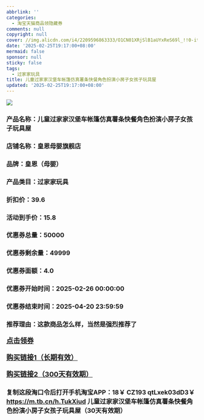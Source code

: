 ```yaml
---
abbrlink: ''
categories:
  - 淘宝天猫商品领隐藏券
comments: null
copyright: null
cover: //img.alicdn.com/i4/2209596863333/O1CN01XRjSlB1aUYxReS69l_!!0-item_pic.jpg
date: '2025-02-25T19:17:00+08:00'
mermaid: false
sponsor: null
sticky: false
tags:
  - 过家家玩具
title: 儿童过家家汉堡车帐篷仿真薯条快餐角色扮演小房子女孩子玩具屋
updated: '2025-02-25T19:17:00+08:00'
--- 
```


![](//img.alicdn.com/i4/2209596863333/O1CN01XRjSlB1aUYxReS69l_!!0-item_pic.jpg)

### 产品名称：儿童过家家汉堡车帐篷仿真薯条快餐角色扮演小房子女孩子玩具屋
### 店铺名称：皇恩母婴旗舰店
### 品牌：皇恩（母婴）
### 产品类目：过家家玩具
### 折扣价：39.6
### 活动到手价：15.8
### 优惠券总量：50000
### 优惠券剩余量：49999
### 优惠券面额：4.0
### 优惠券开始时间：2025-02-26 00:00:00	
### 优惠券结束时间：2025-04-20 23:59:59	
### 推荐理由：这款商品怎么样，当然是强烈推荐了

<p style="font-size: 18px; font-weight: bold;">
  <a href="https://uland.taobao.com/coupon/edetail?e=Fl59DarnRRClhHvvyUNXZfh8CuWt5YH5OVuOuRD5gLJMmdsrkidbOUV9IBA4kmjLAxsU2kfE%2FgWRPHyawMtuy8dYQZ09hHDll7VSsju0%2F2YjM1N1fvNG4dNrd3GBuUD3nH0pkra46TByBOK%2B8KjzSuzY3MUSAX0G1TP3uC6T%2BzrKa4jyh4U%2Bo%2BAdpSXycbUKUS6XaBSQhL6NfiknwDwgYS%2FsWqyKYTVEvx24htuqzYwDHXLApfbZC9QqW3sOLwhk2Ds9KuybEIihWdyLn5UyHl2xQ8YzH%2Bgb05ryy6wdbPfgaLvMsJZh9nhyHO%2FKhF5gsXwp43pyqpxMDQVG07AK7A%3D%3D&traceId=2166d8db17407296732636749d133b&union_lens=lensId%3AOPT%401740729675%400b516757_0dc5_1954b92ed48_1ed6%4001%40eyJmbG9vcklkIjo3MzM1NH0ie" target="_blank">点击领券</a>
</p>
<p style="font-size: 18px; font-weight: bold;">
  <a href="https://s.click.taobao.com/t?e=m%3D2%26s%3D8V653RctdcFw4vFB6t2Z2ueEDrYVVa64K7Vc7tFgwiHjf2vlNIV67kkfnVn6TwKdgL3PGTnk8Mb3ID%2FV1RqsF4wnCJeELi4I%2FIEn%2BS1IjHAB0ghlTd7WlZVm%2FOAUUFw71qrpxiwMoCNxc1AtbZGVS9sjku5GzmLZbnjxRmRHZunNEPXytV9ALtCLThlbPuuZLb93Df8fOzgkXaLxOdqUfte%2FLdVZMeFikYm7pJtVT4%2FtkD%2BiQry%2BME6PZEpJplw9xRx30zTPPIO0zvIVVx%2BPc2%2F51BzEHetfyKluqKpvpoais5lGHA5uHTM15gorQ8UE" target="_blank">购买链接1（长期有效）</a>
</p>
<p style="font-size: 18px; font-weight: bold;">
  <a href="https://s.click.taobao.com/MPRvOYs" target="_blank">购买链接2（300天有效期）</a>
</p>

### 复制这段淘口令后打开手机淘宝APP：18￥ CZ193 qtLxek03dD3￥ https://m.tb.cn/h.TukXiud  儿童过家家汉堡车帐篷仿真薯条快餐角色扮演小房子女孩子玩具屋（30天有效期）
